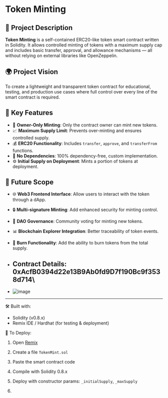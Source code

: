 # Token Minting

## 📝 Project Description
**Token Minting** is a self-contained ERC20-like token smart contract written in Solidity. It allows controlled minting of tokens with a maximum supply cap and includes basic transfer, approval, and allowance mechanisms — all without relying on external libraries like OpenZeppelin.

## 🌍 Project Vision
To create a lightweight and transparent token contract for educational, testing, and production use cases where full control over every line of the smart contract is required.

## 🚀 Key Features

- 🔐 **Owner-Only Minting**: Only the contract owner can mint new tokens.
- 📈 **Maximum Supply Limit**: Prevents over-minting and ensures controlled supply.
- 💰 **ERC20 Functionality**: Includes `transfer`, `approve`, and `transferFrom` functions.
- 🧱 **No Dependencies**: 100% dependency-free, custom implementation.
- ⚙️ **Initial Supply on Deployment**: Mints a portion of tokens at deployment.

## 🔭 Future Scope

- 🌐 **Web3 Frontend Interface**: Allow users to interact with the token through a dApp.
- 🔒 **Multi-signature Minting**: Add enhanced security for minting control.
- 🔄 **DAO Governance**: Community voting for minting new tokens.
- 📊 **Blockchain Explorer Integration**: Better traceability of token events.
- 🔁 **Burn Functionality**: Add the ability to burn tokens from the total supply.

- ## Contract Details: 0xAcfB0394d22e13B9Ab0fd9D7f190Bc9f3538d714\
- ![image](https://github.com/user-attachments/assets/b2deab02-f662-47ae-868f-ffae8c5e142d)


---

🛠️ Built with:
- Solidity (v0.8.x)
- Remix IDE / Hardhat (for testing & deployment)

🧪 To Deploy:
1. Open [Remix](https://remix.ethereum.org/)
2. Create a file `TokenMint.sol`
3. Paste the smart contract code
4. Compile with Solidity 0.8.x
5. Deploy with constructor params: `_initialSupply`, `_maxSupply`

6. 

